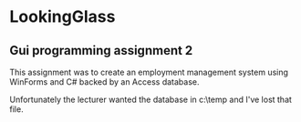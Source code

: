# LookingGlass
## Gui programming assignment 2

This assignment was to create an employment management system using WinForms and C# backed by an Access database.

Unfortunately the lecturer wanted the database in c:\temp and I've lost that file.
